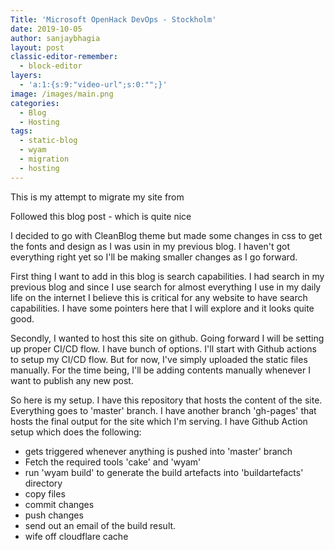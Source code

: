 ```yaml
---
Title: 'Microsoft OpenHack DevOps - Stockholm'
date: 2019-10-05
author: sanjaybhagia
layout: post
classic-editor-remember:
  - block-editor
layers:
  - 'a:1:{s:9:"video-url";s:0:"";}'
image: /images/main.png
categories:
  - Blog
  - Hosting
tags:
  - static-blog
  - wyam
  - migration
  - hosting
---
```


This is my attempt to migrate my site from 

Followed this blog post - which is quite nice

I decided to go with CleanBlog theme but made some changes in css to get the fonts and design as I was usin in my previous blog. I haven't got everything right yet so I'll be making smaller changes as I go forward. 

First thing I want to add in this blog is search capabilities. I had search in my previous blog and since I use search for almost everything I use in my daily life on the internet I believe this is critical for any website to have search capabilities. I have some pointers here that I will explore and it looks quite good.

Secondly, I wanted to host this site on github. Going forward I will be setting up proper CI/CD flow. I have bunch of options. I'll start with Github actions to setup my CI/CD flow. But for now, I've simply uploaded the static files manually. For the time being, I'll be adding contents manually whenever I want to publish any new post. 


So here is my setup. 
I have this repository that hosts the content of the site. 
Everything goes to 'master' branch. I have another branch 'gh-pages' that hosts the final output for the site which I'm serving. 
I have Github Action setup which does the following: 
  - gets triggered whenever anything is pushed into 'master' branch
  - Fetch the required tools 'cake' and 'wyam'
  - run 'wyam build' to generate the build artefacts into 'buildartefacts' directory
  - copy files 
  - commit changes
  - push changes
  - send out an email of the build result.
  - wife off cloudflare cache